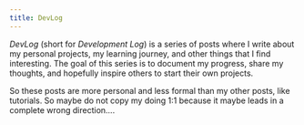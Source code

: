 ```yaml
---
title: DevLog
---
```


_DevLog_ (short for _Development Log_) is a series of posts where I write about my personal projects, my learning journey, and other things that I find interesting. The goal of this series is to document my progress, share my thoughts, and hopefully inspire others to start their own projects.

So these posts are more personal and less formal than my other posts, like tutorials. So maybe do not copy my doing 1:1 because it maybe leads in a complete wrong direction....
